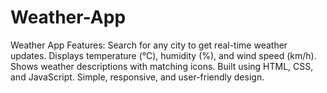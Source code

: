# Weather-App
Weather App Features: Search for any city to get real-time weather updates. Displays temperature (°C), humidity (%), and wind speed (km/h). Shows weather descriptions with matching icons. Built using HTML, CSS, and JavaScript. Simple, responsive, and user-friendly design.
